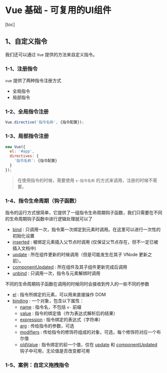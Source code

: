 # Vue 基础 - 可复用的UI组件

[toc]

## 1、自定义指令

我们还可以通过 `Vue` 提供的方法来自定义指令。

### 1-1、注册指令

`vue` 提供了两种指令注册方式

- 全局指令
- 局部指令

### 1-2、全局指令注册

```js
Vue.directive('指令名称', {指令配置});
```

### 1-3、局部指令注册

```js
new Vue({
  el: '#app',
  directives: {
    '指令名称': {指令配置}
  }
});
```

> 在使用指令的时候，需要使用 `v-指令名称` 的方式来调用，注册的时候不需要。

### 1-4、指令生命周期（钩子函数）

指令的运行方式很简单，它提供了一组指令生命周期钩子函数，我们只需要在不同的生命周期钩子函数中进行逻辑处理就可以了

- <u>bind</u> : 只调用一次，指令第一次绑定到元素时调用。在这里可以进行一次性的初始化设置
- <u>inserted</u> : 被绑定元素插入父节点时调用 (仅保证父节点存在，但不一定已被插入文档中)
- <u>update</u> : 所在组件更新的时候调用（但是可能发生在其子 VNode 更新之前）。
- <u>componentUpdated</u> : 所在组件及其子组件更新完成后调用
- <u>unbind</u> : 只调用一次，指令与元素解绑时调用

不同的生命周期钩子函数在调用的时候同时会接收到传入的一些不同的参数

- <u>el</u> : 指令所绑定的元素，可以用来直接操作 DOM
- <u>binding</u> : 一个对象，包含以下属性：
  - <u>name</u> : 指令名，不包括 `v-` 前缀
  - <u>value</u> : 指令的绑定值（作为表达式解析后的结果）
  - <u>expression</u> : 指令绑定的表达式（字符串）
  - <u>arg</u> : 传给指令的参数，可选
  - <u>modifiers</u> : 传给指令的修饰符组成的对象，可选，每个修饰符对应一个布尔值
  - <u>oldValue</u> : 指令绑定的前一个值，仅在 <u>update</u> 和 <u>componentUpdated</u> 钩子中可用，无论值是否改变都可用

### 1-5、案例：自定义拖拽指令